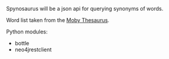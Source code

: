 Spynosaurus will be a json api for querying synonyms of words.

Word list taken from the [Moby Thesaurus](http://www.gutenberg.org/ebooks/3202).


Python modules:
- bottle
- neo4jrestclient
